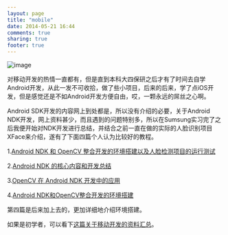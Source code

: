```yaml
---
layout: page
title: "mobile"
date: 2014-05-21 16:44
comments: true
sharing: true
footer: true
---
```


![image](http://hujiaweibujidao.github.io/images/mobile.jpg)

对移动开发的热情一直都有，但是直到本科大四保研之后才有了时间去自学Android开发，从此一发不可收拾，做了些小项目，后来的后来，学了点iOS开发，但是感觉还是不如Android开发方便自由，哎，一颗永远的屌丝之心啊。

Android SDK开发的内容网上到处都是，所以没有介绍的必要，关于Android NDK开发，网上资料甚少，而且遇到的问题特别多，所以在Sumsung实习完了之后我便开始对NDK开发进行总结，并结合之前一直在做的实际的人脸识别项目XFace来介绍，遂有了下面四篇个人认为比较好的教程。

1.[Android NDK 和 OpenCV 整合开发的环境搭建以及人脸检测项目的运行测试](http://hujiaweibujidao.github.io/blog/2013/11/18/android-ndk-and-opencv-developement/)

2.[Android NDK 的核心内容和开发总结](http://hujiaweibujidao.github.io/blog/2013/11/18/android-ndk-and-opencv-development-2/)

3.[OpenCV 在 Android NDK 开发中的应用](http://hujiaweibujidao.github.io/blog/2013/11/18/android-ndk-and-opencv-development-3/)

4.[Android NDK和OpenCV整合开发的环境搭建](http://hujiaweibujidao.github.io/blog/2014/02/21/android-ndk-and-opencv-development-4/)

第四篇是后来加上去的，更加详细地介绍环境搭建。

如果是初学者，可以看下[这篇关于移动开发的资料汇总](http://hujiaweibujidao.github.io/blog/2014/03/13/mobile-development-materials/)。















